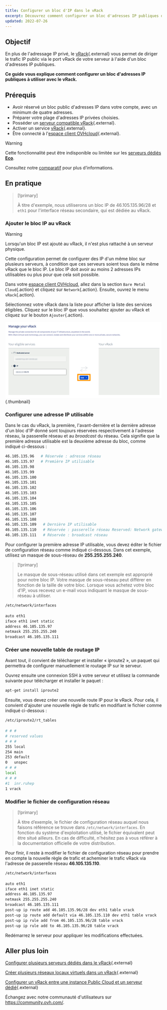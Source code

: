 ```yaml
---
title: Configurer un bloc d'IP dans le vRack
excerpt: Découvrez comment configurer un bloc d'adresses IP publiques dans le vRack
updated: 2022-07-26
---
```


## Objectif

En plus de l'adressage IP privé, le [vRack](https://www.ovh.com/ca/fr/solutions/vrack/){.external} vous permet de diriger le trafic IP public via le port vRack de votre serveur à l'aide d'un bloc d'adresses IP publiques.

**Ce guide vous explique comment configurer un bloc d'adresses IP publiques à utiliser avec le vRack.**

## Prérequis

- Avoir réservé un bloc public d'adresses IP dans votre compte, avec un minimum de quatre adresses.
- Préparer votre plage d'adresses IP privées choisies.
- Posséder un [serveur compatible vRack](https://www.ovh.com/ca/fr/serveurs_dedies/){.external}.
- Activer un service [vRack](https://www.ovh.com/ca/fr/solutions/vrack/){.external}.
- Être connecté à l'[espace client OVHcloud](https://ca.ovh.com/auth/?action=gotomanager&from=https://www.ovh.com/ca/fr/&ovhSubsidiary=qc){.external}.

> [!warning]
> Cette fonctionnalité peut être indisponible ou limitée sur les [serveurs dédiés **Eco**](https://eco.ovhcloud.com/fr-ca/about/).
>
> Consultez notre [comparatif](https://eco.ovhcloud.com/fr-ca/compare/) pour plus d’informations.

## En pratique

> [!primary]
>
> À titre d'exemple, nous utiliserons un bloc IP de 46.105.135.96/28 et `eth1` pour l'interface réseau secondaire, qui est dédiée au vRack.
>

### Ajouter le bloc IP au vRack

> [!warning]
>
> Lorsqu'un bloc IP est ajouté au vRack, il n'est plus rattaché à un serveur physique.
>
> Cette configuration permet de configurer des IP d'un même bloc sur plusieurs serveurs, à condition que ces serveurs soient tous dans le même vRack que le bloc IP. Le bloc IP doit avoir au moins 2 adresses IPs utilisables ou plus pour que cela soit possible.
>

Dans votre [espace client OVHcloud](https://ca.ovh.com/auth/?action=gotomanager&from=https://www.ovh.com/ca/fr/&ovhSubsidiary=qc), allez dans la section `Bare Metal Cloud`{.action} et cliquez sur `Network`{.action}. Ensuite, ouvrez le menu `vRack`{.action}.

Sélectionnez votre vRack dans la liste pour afficher la liste des services éligibles. Cliquez sur le bloc IP que vous souhaitez ajouter au vRack et cliquez sur le bouton `Ajouter`{.action}.

![vrack](images/addIPblock.png){.thumbnail}

### Configurer une adresse IP utilisable

Dans le cas du vRack, la première, l'avant-dernière et la dernière adresse d'un bloc d'IP donné sont toujours réservées respectivement à l'adresse réseau, la passerelle réseau et au *broadcast* du réseau. Cela signifie que la première adresse utilisable est la deuxième adresse du bloc, comme indiqué ci-dessous :

```sh
46.105.135.96   # Réservée : adresse réseau
46.105.135.97   # Première IP utilisable
46.105.135.98
46.105.135.99
46.105.135.100
46.105.135.101
46.105.135.102
46.105.135.103
46.105.135.104
46.105.135.105
46.105.135.106
46.105.135.107
46.105.135.108
46.105.135.109   # Dernière IP utilisable
46.105.135.110   # Réservée : passerelle réseau Reserved: Network gateway
46.105.135.111   # Réservée : broadcast réseau
```

Pour configurer la première adresse IP utilisable, vous devez éditer le fichier de configuration réseau comme indiqué ci-dessous. Dans cet exemple, utilisez un masque de sous-réseau de **255.255.255.240**.

> [!primary]
>
> Le masque de sous-réseau utilisé dans cet exemple est approprié pour notre bloc IP. Votre masque de sous-réseau peut différer en fonction de la taille de votre bloc. Lorsque vous achetez votre bloc d'IP, vous recevez un e-mail vous indiquant le masque de sous-réseau à utiliser.
>

```sh
/etc/network/interfaces

auto eth1
iface eth1 inet static
address 46.105.135.97
netmask 255.255.255.240
broadcast 46.105.135.111
```

### Créer une nouvelle table de routage IP

Avant tout, il convient de télécharger et installer « iproute2 », un paquet qui permettra de configurer manuellement le routage IP sur le serveur.

Ouvrez ensuite une connexion SSH à votre serveur et utilisez la commande suivante pour télécharger et installer le paquet :

```sh
apt-get install iproute2
```

Ensuite, vous devez créer une nouvelle route IP pour le vRack. Pour cela, il convient d'ajouter une nouvelle règle de trafic en modifiant le fichier comme indiqué ci-dessous :

```sh
/etc/iproute2/rt_tables

# # #
# reserved values
# # #
255	local
254	main
253	default
0	unspec
# # #
local
# # #
#1	inr.ruhep
1 vrack
```

### Modifier le fichier de configuration réseau

> [!primary]
>
> À titre d’exemple, le fichier de configuration réseau auquel nous faisons référence se trouve dans `/etc/network/interfaces`. En fonction du système d'exploitation utilisé, le fichier équivalent peut être situé ailleurs. En cas de difficulté, n'hésitez pas à vous référer à la documentation officielle de votre distribution.
>

Pour finir, il reste à modifier le fichier de configuration réseau pour prendre en compte la nouvelle règle de trafic et acheminer le trafic vRack via l'adresse de passerelle réseau **46.105.135.110**.

```sh
/etc/network/interfaces

auto eth1
iface eth1 inet static
address 46.105.135.97
netmask 255.255.255.240
broadcast 46.105.135.111
post-up ip route add 46.105.135.96/28 dev eth1 table vrack
post-up ip route add default via 46.105.135.110 dev eth1 table vrack
post-up ip rule add from 46.105.135.96/28 table vrack
post-up ip rule add to 46.105.135.96/28 table vrack
```

Redémarrez le serveur pour appliquer les modifications effectuées.

## Aller plus loin

[Configurer plusieurs serveurs dédiés dans le vRack](/pages/bare_metal_cloud/dedicated_servers/vrack_configuring_on_dedicated_server){.external}

[Créer plusieurs réseaux locaux virtuels dans un vRack](/pages/bare_metal_cloud/dedicated_servers/creating-multiple-vlans-in-a-vrack){.external}

[Configurer un vRack entre une instance Public Cloud et un serveur dédié](/pages/bare_metal_cloud/dedicated_servers/configuring-the-vrack-between-the-public-cloud-and-a-dedicated-server){.external}

Échangez avec notre communauté d'utilisateurs sur <https://community.ovh.com/>.
